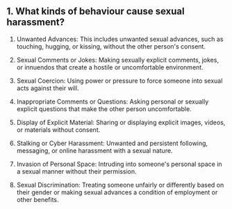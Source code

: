 ## 1. What kinds of behaviour cause sexual harassment?
  1.  Unwanted Advances: This includes unwanted sexual advances, such as touching, hugging, or kissing, without the other person's consent.
  2.  Sexual Comments or Jokes: Making sexually explicit comments, jokes, or innuendos that create a hostile or uncomfortable environment.
  3.  Sexual Coercion: Using power or pressure to force someone into sexual acts against their will.
  
  4. Inappropriate Comments or Questions: Asking personal or sexually explicit questions that make the other person uncomfortable.
  
  5.  Display of Explicit Material: Sharing or displaying explicit images, videos, or materials without consent.
  
  6. Stalking or Cyber Harassment: Unwanted and persistent following, messaging, or online harassment with a sexual nature.
  
  7. Invasion of Personal Space: Intruding into someone's personal space in a sexual manner without their permission.
  
  8.  Sexual Discrimination: Treating someone unfairly or differently based on their gender or making sexual advances a condition of employment or other benefits.
